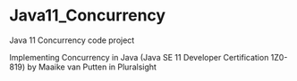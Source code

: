 # Java11_Concurrency
Java 11 Concurrency code project

Implementing Concurrency in Java (Java SE 11 Developer Certification 1Z0-819)
by Maaike van Putten in Pluralsight
